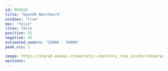 ```yaml
---
id: 955610
title: "OpenVR Benchmark"
windows: "true"
mac: "false"
linux: false
positive: 61
negative: 25
estimated_owners: "20000 - 50000"
peak_ccu: 1

image: https://shared.akamai.steamstatic.com/store_item_assets/steam/apps/955610/header.jpg?t=1576951461
opinions:
---
```

